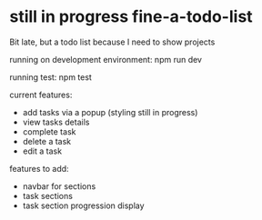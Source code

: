 # **still in progress** fine-a-todo-list
 Bit late, but a todo list because I need to show projects
 
running on development environment:
npm run dev

running test:
npm test
 
 current features:
 - add tasks via a popup (styling still in progress)
 - view tasks details
 - complete task
 - delete a task
 - edit a task

features to add:
- navbar for sections
- task sections
- task section progression display
